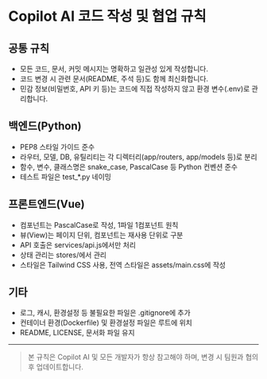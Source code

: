 # Copilot AI 코드 작성 및 협업 규칙

## 공통 규칙
- 모든 코드, 문서, 커밋 메시지는 명확하고 일관성 있게 작성합니다.
- 코드 변경 시 관련 문서(README, 주석 등)도 함께 최신화합니다.
- 민감 정보(비밀번호, API 키 등)는 코드에 직접 작성하지 않고 환경 변수(.env)로 관리합니다.

## 백엔드(Python)
- PEP8 스타일 가이드 준수
- 라우터, 모델, DB, 유틸리티는 각 디렉터리(app/routers, app/models 등)로 분리
- 함수, 변수, 클래스명은 snake_case, PascalCase 등 Python 컨벤션 준수
- 테스트 파일은 test_*.py 네이밍

## 프론트엔드(Vue)
- 컴포넌트는 PascalCase로 작성, 1파일 1컴포넌트 원칙
- 뷰(View)는 페이지 단위, 컴포넌트는 재사용 단위로 구분
- API 호출은 services/api.js에서만 처리
- 상태 관리는 stores/에서 관리
- 스타일은 Tailwind CSS 사용, 전역 스타일은 assets/main.css에 작성

## 기타
- 로그, 캐시, 환경설정 등 불필요한 파일은 .gitignore에 추가
- 컨테이너 환경(Dockerfile) 및 환경설정 파일은 루트에 위치
- README, LICENSE, 문서화 파일 유지

---

> 본 규칙은 Copilot AI 및 모든 개발자가 항상 참고해야 하며, 변경 시 팀원과 협의 후 업데이트합니다.
